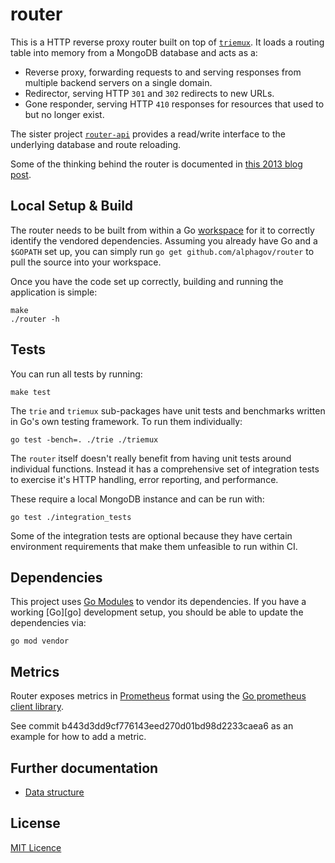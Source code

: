 # router

This is a HTTP reverse proxy router built on top of [`triemux`][tm]. It
loads a routing table into memory from a MongoDB database and acts as a:

- Reverse proxy, forwarding requests to and serving responses from multiple
  backend servers on a single domain.
- Redirector, serving HTTP `301` and `302` redirects to new URLs.
- Gone responder, serving HTTP `410` responses for resources that used to
  but no longer exist.

The sister project [`router-api`][router-api] provides a read/write
interface to the underlying database and route reloading.

Some of the thinking behind the router is documented in [this 2013 blog post][post].

[tm]: https://github.com/alphagov/router/tree/master/triemux
[router-api]: https://github.com/alphagov/router-api
[post]: https://gdstechnology.blog.gov.uk/2013/12/05/building-a-new-router-for-gov-uk/

## Local Setup & Build

The router needs to be built from within a Go [workspace][workspace] for it to
correctly identify the vendored dependencies.  Assuming you already have Go and
a `$GOPATH` set up, you can simply run `go get github.com/alphagov/router` to
pull the source into your workspace.

Once you have the code set up correctly, building and running the application
is simple:

    make
    ./router -h

[workspace]: https://golang.org/doc/code.html#Workspaces

## Tests

You can run all tests by running:

    make test

The `trie` and `triemux` sub-packages have unit tests and benchmarks written
in Go's own testing framework. To run them individually:

    go test -bench=. ./trie ./triemux

The `router` itself doesn't really benefit from having unit tests around
individual functions. Instead it has a comprehensive set of integration
tests to exercise it's HTTP handling, error reporting, and performance.

These require a local MongoDB instance and can be run with:

    go test ./integration_tests

Some of the integration tests are optional because they have certain
environment requirements that make them unfeasible to run within CI.

## Dependencies

This project uses [Go Modules](https://github.com/golang/go/wiki/Modules) to vendor its dependencies.
If you have a working [Go][go] development setup, you should be able to update the dependencies via:

    go mod vendor

## Metrics

Router exposes metrics in [Prometheus](https://prometheus.io) format using the
[Go prometheus client
library](https://godoc.org/github.com/dnesting/client_golang/prometheus).

See commit b443d3dd9cf776143eed270d01bd98d2233caea6 as an example for how to
add a metric.

## Further documentation

- [Data structure](docs/data-structure.md)

## License

[MIT Licence](LICENSE)
